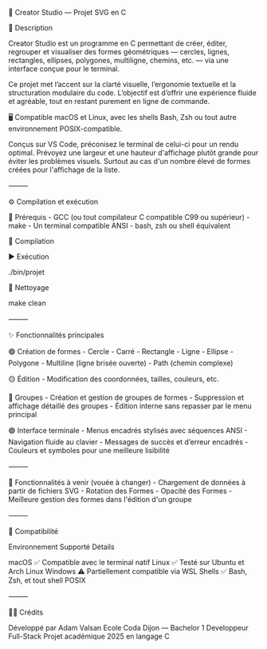 🎨 Creator Studio — Projet SVG en C

🧭 Description

Creator Studio est un programme en C permettant de créer, éditer, regrouper et visualiser des formes géométriques — cercles, lignes, rectangles, ellipses, polygones, multiligne, chemins, etc. — via une interface conçue pour le terminal.

Ce projet met l’accent sur la clarté visuelle, l’ergonomie textuelle et la structuration modulaire du code.
L’objectif est d’offrir une expérience fluide et agréable, tout en restant purement en ligne de commande.

🖥️ Compatible macOS et Linux, avec les shells Bash, Zsh ou tout autre environnement POSIX-compatible.

Conçus sur VS Code, préconisez le terminal de celui-ci pour un rendu optimal.
Prévoyez une largeur et une hauteur d'affichage plutôt grande pour éviter les problèmes visuels. Surtout au cas d'un nombre élevé de formes créées pour l'affichage de la liste.

⸻

⚙️ Compilation et exécution

🧩 Prérequis
	-	GCC (ou tout compilateur C compatible C99 ou supérieur)
	-	make
	-	Un terminal compatible ANSI
	-	bash, zsh ou shell équivalent

🔧 Compilation

▶️ Exécution

./bin/projet

🧹 Nettoyage

make clean


⸻

✨ Fonctionnalités principales

🟢 Création de formes
	-	Cercle
	-	Carré
	-	Rectangle
	-	Ligne
	-	Ellipse
	-	Polygone
	-	Multiline (ligne brisée ouverte)
	-	Path (chemin complexe)

🟡 Édition
	-	Modification des coordonnées, tailles, couleurs, etc.

🔵 Groupes
	-	Création et gestion de groupes de formes
	-	Suppression et affichage détaillé des groupes
	-	Édition interne sans repasser par le menu principal

🟣 Interface terminale
	-	Menus encadrés stylisés avec séquences ANSI
	-	Navigation fluide au clavier
	-	Messages de succès et d’erreur encadrés
	-	Couleurs et symboles pour une meilleure lisibilité

⸻

🚧 Fonctionnalités à venir (vouée à changer)
	-	Chargement de données à partir de fichiers SVG
    -	Rotation des Formes
    -	Opacité des Formes
    -	Meilleure gestion des formes dans l'édition d'un groupe

⸻

🧱 Compatibilité

Environnement	Supporté	         Détails

macOS	          ✅	    Compatible avec le terminal natif
Linux	          ✅	    Testé sur Ubuntu et Arch Linux
Windows	          ⚠️	    Partiellement compatible via WSL
Shells	          ✅	    Bash, Zsh, et tout shell POSIX


⸻

🧑‍💻 Crédits

Développé par Adam Valsan
Ecole Coda Dijon — Bachelor 1 Developpeur Full-Stack
Projet académique 2025 en langage C
